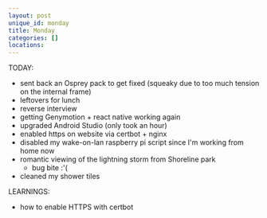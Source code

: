 ```yaml
---
layout: post
unique_id: monday
title: Monday
categories: []
locations: 
---
```


TODAY:
* sent back an Osprey pack to get fixed (squeaky due to too much tension on the internal frame)
* leftovers for lunch
* reverse interview
* getting Genymotion + react native working again
* upgraded Android Studio (only took an hour)
* enabled https on website via certbot + nginx
* disabled my wake-on-lan raspberry pi script since I'm working from home now
* romantic viewing of the lightning storm from Shoreline park
  * bug bite :'(
* cleaned my shower tiles

LEARNINGS:
* how to enable HTTPS with certbot
